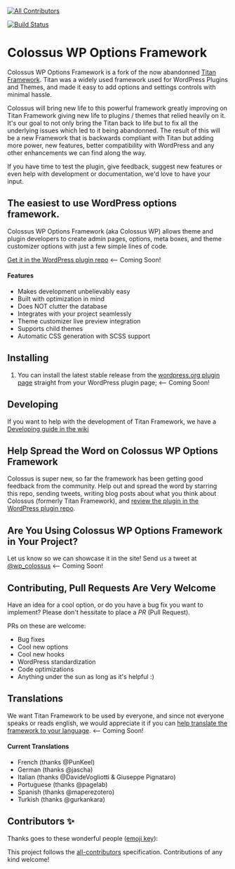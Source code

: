 <!-- ALL-CONTRIBUTORS-BADGE:START - Do not remove or modify this section -->
[![All Contributors](https://img.shields.io/badge/all_contributors-0-orange.svg?style=flat-square)](#contributors-)
<!-- ALL-CONTRIBUTORS-BADGE:END -->
[![Build Status](https://travis-ci.com/davidsneighbour/colossus-wp-options-framework.svg?branch=master)](https://travis-ci.com/davidsneighbour/colossus-wp-options-framework)
                                   
<!--
[![WordPress](https://img.shields.io/wordpress/v/titan-framework.svg)]()
[![WordPress plugin](https://img.shields.io/wordpress/plugin/v/titan-framework.svg)]()
[![Slack](https://gambit-slackin.herokuapp.com/badge.svg)](https://gambit-slackin.herokuapp.com)
-->

Colossus WP Options Framework
=============================

Colossus WP Options Framework is a fork of the now abandonned [Titan Framework](http://wordpress.org/plugins/titan-framework/). Titan was a widely used framework used for WordPress Plugins and Themes, and made it easy to add options and settings controls with minimal hassle. 

Colossus will bring new life to this powerful framework greatly improving on Titan Framework giving new life to plugins / themes that relied heavily on it. It's our goal to not only bring the Titan back to life but to fix all the underlying issues which led to it being abandonned. The result of this will be a new Framework that is backwards compliant with Titan but adding more power, new features, better compatibility with WordPress and any other enhancements we can find along the way.

If you have time to test the plugin, give feedback, suggest new features or even help with development or documentation, we'd love to have your input.

## The easiest to use WordPress options framework.

Colossus WP Options Framework (aka Colossus WP) allows theme and plugin developers to create admin pages, options, meta boxes, and theme customizer options with just a few simple lines of code.

[Get it in the WordPress plugin repo](https://wordpress.org/plugins/colossus-wp-options-framework/) <-- Coming Soon!
<!--
[Generate your own Underscores + Titan Framework based WordPress theme](http://www.titanframework.net)

[Join the Community in Slack](https://gambit-slackin.herokuapp.com/)
-->

#### Features
* Makes development unbelievably easy
* Built with optimization in mind
* Does NOT clutter the database
* Integrates with your project seamlessly
* Theme customizer live preview integration
* Supports child themes
* Automatic CSS generation with SCSS support

## Installing

1. You can install the latest stable release from the [wordpress.org plugin page](https://wordpress.org/plugins/colossus-wp-options-framework/) straight from your WordPress plugin page; <-- Coming Soon!

<!--
2. Or you can download the [master.zip file](https://github.com/gambitph/Titan-Framework/archive/master.zip) then install it as a WordPress plugin;

3. Alternatively, you can also install it via Composer into your wp-content/plugin folder:

```
curl -sS https://getcomposer.org/installer | php
php composer.phar create-project gambitph/titan-framework titan-framework
```
-->

## Developing

If you want to help with the development of Titan Framework, we have a [Developing guide in the wiki](https://github.com/davidsneighbour/colossus-wp-options-framework/wiki/Developing)

<!--
## Creating a WordPress Theme?

[Generate your own Underscores + Titan Framework based WordPress theme](http://www.titanframework.net)

## Getting Started With Titan Framework

Titan Framework aims to be easily used by everyone. The goal is to make it plug and play - just activate the plugin and start creating your options.

Read our guide on how to v

## Donate to the Development

If Titan Framework has helped you in any way, we would appreciate any amount of donations that you give us. Donations would mean more development time for the framework as I am continuously developing it during my free time.

[![Donate](https://www.paypalobjects.com/en_US/i/btn/btn_donateCC_LG.gif)](https://www.paypal.com/cgi-bin/webscr?cmd=_s-xclick&hosted_button_id=9X7HJBGJ37VH6)

-->
## Help Spread the Word on Colossus WP Options Framework

Colossus is super new, so far the framework has been getting good feedback from the community. Help out and spread the word by starring this repo, sending tweets, writing blog posts about what you think about Colossus (formerly Titan Framework), and [review the plugin in the WordPress plugin repo](http://wordpress.org/support/view/plugin-reviews/colossus-wp-options-framework).

## Are You Using Colossus WP Options Framework in Your Project?

Let us know so we can showcase it in the site! Send us a tweet at [@wp_colossus](http://twitter.com/wp_colossus) <-- Coming Soon!

## Contributing, Pull Requests Are Very Welcome

Have an idea for a cool option, or do you have a bug fix you want to implement? Please don't hessitate to place a *PR* (Pull Request).

PRs on these are welcome:

- Bug fixes
- Cool new options
- Cool new hooks
- WordPress standardization
- Code optimizations
- Anything under the sun as long as it's helpful :)

## Translations

We want Titan Framework to be used by everyone, and since not everyone speaks or reads english, we would appreciate it if you can [help translate the framework to your language](https://www.transifex.com/projects/p/colossus-wp-options-framework/). <-- Coming Soon!

#### Current Translations
- French (thanks @PunKeel)
- German (thanks @jascha)
- Italian (thanks @DavideVogliotti & Giuseppe Pignataro)
- Portuguese (thanks @pagelab)
- Spanish (thanks @maperezotero)
- Turkish (thanks @gurkankara)

## Contributors ✨

Thanks goes to these wonderful people ([emoji key](https://allcontributors.org/docs/en/emoji-key)):

<!-- ALL-CONTRIBUTORS-LIST:START - Do not remove or modify this section -->
<!-- prettier-ignore-start -->
<!-- markdownlint-disable -->
<!-- markdownlint-enable -->
<!-- prettier-ignore-end -->
<!-- ALL-CONTRIBUTORS-LIST:END -->

This project follows the [all-contributors](https://github.com/all-contributors/all-contributors) specification. Contributions of any kind welcome!
